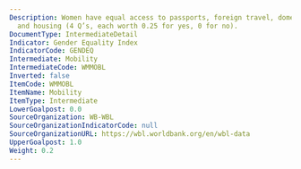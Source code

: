 ```yaml
---
Description: Women have equal access to passports, foreign travel, domestic travel,
  and housing (4 Q’s, each worth 0.25 for yes, 0 for no).
DocumentType: IntermediateDetail
Indicator: Gender Equality Index
IndicatorCode: GENDEQ
Intermediate: Mobility
IntermediateCode: WMMOBL
Inverted: false
ItemCode: WMMOBL
ItemName: Mobility
ItemType: Intermediate
LowerGoalpost: 0.0
SourceOrganization: WB-WBL
SourceOrganizationIndicatorCode: null
SourceOrganizationURL: https://wbl.worldbank.org/en/wbl-data
UpperGoalpost: 1.0
Weight: 0.2
---
```


